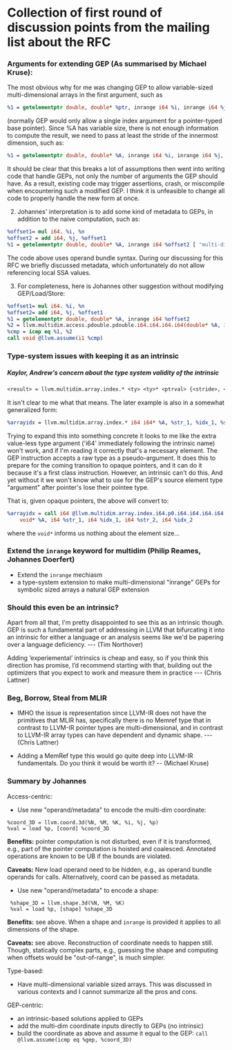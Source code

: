 # Collection of first round of discussion points from the mailing list about the RFC

### Arguments for extending GEP (As summarised by Michael Kruse):


The most obvious why for me was changing GEP to allow variable-sized
multi-dimensional arrays in the first argument, such as

```llvm
%1 = getelementptr double, double* %ptr, inrange i64 %i, inrange i64 %j
```

(normally GEP would only allow a single index argument for a
pointer-typed base pointer).
Since %A has variable size, there is not enough information to compute
the result, we need to pass at least the stride of the innermost
dimension, such as:

```llvm
%1 = getelementptr double, double* %A, inrange i64 %i, inrange i64 %j, i64 %n
```

It should be clear that this breaks a lot of assumptions then went
into writing code that handle GEPs, not only the number of arguments
the GEP should have. As a result, existing code may trigger
assertions, crash, or miscompile when encountering such a modified
GEP. I think it is unfeasible to change all code to properly handle
the new form at once.


2.  Johannes' interpretation is to add some kind of metadata to GEPs, in
addition to the naive computation, such as:

```llvm
%offset1= mul i64. %i, %n
%offset2 = add i64, %j, %offset1
%1 = getelementptr double, double* %A, inrange i64 %offset2 [ "multi-dim"(i64 %n) ]
```

The code above uses operand bundle syntax.  During our discussing for this RFC
we briefly discussed metadata, which unfortunately do not allow referencing
local SSA values.


3.  For completeness, here is Johannes other suggestion without modifying GEP/Load/Store: 

```llvm
%offset1= mul i64. %i, %n
%offset2= add i64, %j, %offset1
%1 = getelementptr double, double* %A, inrange i64 %offset2
%2 = llvm.multidim.access.pdouble.pdouble.i64.i64.i64.i64(double* %A, i64 %n, i64 %m, i64 %i, i64 %j)
%cmp = icmp eq %1, %2
call void @llvm.assume(i1 %cmp)
```


### Type-system issues with keeping it as an intrinsic

##### Kaylor, Andrew's concern about the type system validity of the intrinsic

```llvm
<result> = llvm.multidim.array.index.* <ty> <ty>* <ptrval> {<stride>, <idx>}*
```

It isn't clear to me what that means. The later example is also in a somewhat generalized form:

```llvm
%arrayidx = llvm.multidim.array.index.* i64 i64* %A, %str_1, %idx_1, %str_2, %idx_2
```

Trying to expand this into something concrete it looks to me like the extra
value-less type argument ('i64' immediately following the intrinsic name) won't
work, and if I'm reading it correctly that's a necessary element. The GEP
instruction accepts a raw type as a pseudo-argument. It does this to prepare
for the coming transition to opaque pointers, and it can do it because it's a
first class instruction. However, an intrinsic can't do this. And yet without
it we won't know what to use for the GEP's source element type "argument" after
pointer's lose their pointee type.

That is, given opaque pointers, the above will convert to:

```llvm
%arrayidx = call i64 @llvm.multidim.array.index.i64.p0.i64.i64.i64.i64 
    void* %A, i64 %str_1, i64 %idx_1, i64 %str_2, i64 %idx_2
```

where the `void*` informs us nothing about the element size...

### Extend the `inrange` keyword for multidim (Philip Reames, Johannes Doerfert)
- Extend the `inrange` mechiasm
-  a type-system extension to make multi-dimensional "inrange" GEPs for
   symbolic sized arrays a natural GEP extension


### Should this even be an intrinsic? 

Apart from all that, I'm pretty disappointed to see this as an
intrinsic though. GEP is such a fundamental part of addressing in LLVM
that bifurcating it into an intrinsic for either a language or an
analysis seems like we'd be papering over a language deficiency. --- (Tim Northover)


Adding ‘experiemental’ intrinsics is cheap and easy, so if you think this
direction has promise, I’d recommend starting with that, building out the
optimizers that you expect to work and measure them in practice --- (Chris Lattner)



### Beg, Borrow, Steal from MLIR

- IMHO the issue is representation since LLVM-IR does not have the
primitives that MLIR has, specifically there is no Memref type that
in contrast to LLVM-IR pointer types are multi-dimensional, and in
contrast to LLVM-IR array types can have dependent and dynamic shape. --- (Chris Lattner)

- Adding a MemRef type this would go quite deep into LLVM-IR
fundamentals. Do you think it would be worth it? -- (Michael Kruse)



### Summary by Johannes

Access-centric:
 - Use new "operand/metadata" to encode the multi-dim coordinate:
 ```
 %coord_3D = llvm.coord.3d(%N, %M, %K, %i, %j, %p)
 %val = load %p, [coord] %coord_3D
 ```

**Benefits:** pointer computation is not disturbed, even if it is transformed,
e.g., part of the pointer computation is hoisted and coalesced. Annotated
operations are known to be UB if the bounds are violated.


**Caveats:** New load operand need to be hidden, e.g., as operand bundle
operands for calls. Alternatively, coord can be passed as metadata.

 - Use new "operand/metadata" to encode a shape:
```
 %shape_3D = llvm.shape.3d(%N, %M, %K)
 %val = load %p, [shape] %shape_3D
```

**Benefits:** see above. When a shape and `inrange` is provided it applies to all dimensions of the shape.


**Caveats:** see above. Reconstruction of coordinate needs to happen still.
Though, statically complex parts, e.g., guessing the shape and computing when
offsets would be "out-of-range", is much simpler.

Type-based:
 - Have multi-dimensional variable sized arrays. This was discussed in
   various contexts and I cannot summarize all the pros and cons.
 
GEP-centric:
 - an intrinsic-based solutions applied to GEPs
 - add the multi-dim coordinate inputs directly to GEPs (no intrinsic)
 - build the coordinate as above and assume it equal to the GEP: 
    `call @llvm.assume(icmp eq %gep, %coord_3D)`
